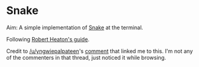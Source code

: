 # Snake
Aim: A simple implementation of [Snake](https://en.wikipedia.org/wiki/Snake_(video_game_genre)) at the terminal.

Following [Robert Heaton's guide](https://robertheaton.com/2018/12/02/programming-project-5-snake/).

Credit to [/u/yngwiepalpateen](https://www.reddit.com/user/yngwiepalpateen)'s [comment](https://www.reddit.com/r/programming/comments/eixhuy/the_polygons_of_another_world/fcukjjg/) that linked me to this. I'm not any of the commenters in that thread, just noticed it while browsing.